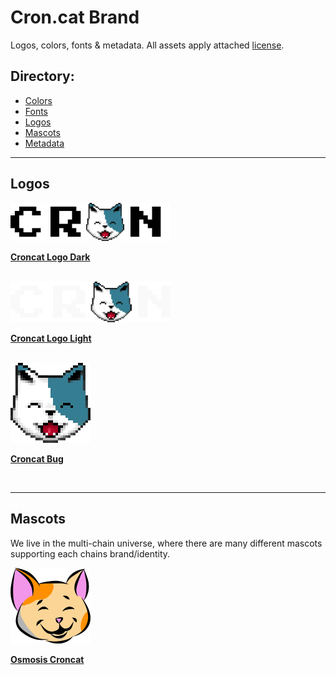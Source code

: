 # Cron.cat Brand

Logos, colors, fonts & metadata.
All assets apply attached [license](./LICENSE).

## Directory:

* [Colors](./colors/)
* [Fonts](./fonts)
* [Logos](./logos)
* [Mascots](./mascots)
* [Metadata](./metadata)

----

## Logos

<img src="./logos/croncat_logo_dark.png" width="256px" />

**[Croncat Logo Dark](./logos/croncat_logo_dark.png)**

<br/>

<img src="./logos/croncat_logo_light.png" width="256px" />

**[Croncat Logo Light](./logos/croncat_logo_light.png)**

<br/>

<img src="./logos/croncat_bug.png" width="128px" />

**[Croncat Bug](./logos/croncat_bug.png)**

<br/>

----

## Mascots

We live in the multi-chain universe, where there are many different mascots supporting each chains brand/identity.

<img src="./mascots/OsmoCat-head.png" width="128px" />

**[Osmosis Croncat](./mascots/OsmoCat-head.png)**



